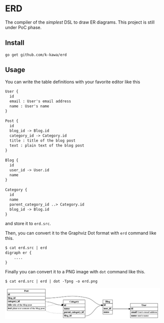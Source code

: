 # ERD

The compiler of the *simplest* DSL to draw ER diagrams. This project is still under PoC phase.

## Install

    go get github.com/k-kawa/erd


## Usage

You can write the table definitions with your favorite editor like this

    User {
      id
      email : User's email address
      name : User's name
    }
    
    Post {
      id
      blog_id -> Blog.id
      category_id -> Category.id
      title : title of the blog post
      text : plain text of the blog post
    }
    
    Blog {
      id
      user_id -> User.id
      name
    }
    
    Category {
      id
      name
      parent_category_id ..> Category.id
      blog_id -> Blog.id
    }

    
and store it to `erd.src`.
 
Then, you can convert it to the Graphviz Dot format with `erd` command like this.

    $ cat erd.src | erd
    digraph er {
        ....
    }

Finally you can convert it to a PNG image with `dot` command like this.

    $ cat erd.src | erd | dot -Tpng -o erd.png

![erd.png](./erd.png)
